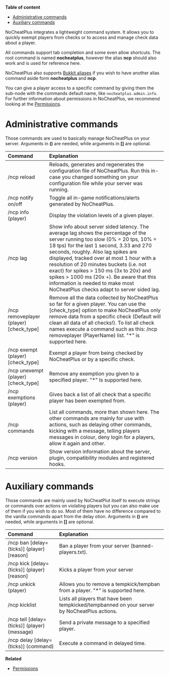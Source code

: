 **Table of content**
* [Administrative commands](Commands#administrative-commands)
* [Auxiliary commands](Commands#auxiliary-commands)

NoCheatPlus integrates a lightweight command system. It allows you to quickly exempt players from checks or to access and manage check data about a player. 

All commands support tab completion and some even allow shortcuts. The root command is named **nocheatplus**, however the alias **ncp** should also work and is used for reference here.

NoCheatPlus also supports [Bukkit aliases](http://wiki.bukkit.org/Bukkit.yml#aliases) if you wish to have another alias command aside form **nocheatplus** and **ncp**.

You can give a player access to a specific command by giving them the sub-node with the commands default name, like `nocheatplus.admin.info`.
For further information about permissions in NoCheatPlus, we recommend looking at the [Permissions](https://github.com/MyPictures/NoCheatPlus/wiki/Permissions#commands).

# Administrative commands
Those commands are used to basically manage NoCheatPlus on your server. Arguments in **()** are needed, while arguments in **[]** are optional.

| Command                 | Explanation |
| :---------------------- | :---------- |
|/ncp reload| Reloads, generates and regenerates the configuration file of NoCheatPlus. Run this in-case you changed something on your configuration file while your server was running.|
|/ncp notify on/off| Toggle all in-game notifications/alerts generated by NoCheatPlus.|
|/ncp info (player)| Display the violation levels of a given player.|
|/ncp lag| Show info about server sided latency. The average lag shows the percentage of the server running too slow (0% = 20 tps, 10% = 18 tps) for the last 1 second, 3.33 and 270 seconds, roughly. Also lag spikes are displayed, tracked over at most 1 hour with a resolution of 20 minutes buckets (i.e. not exact) for spikes > 150 ms (3x to 20x) and spikes > 1000 ms (20x +). Be aware that this information is needed to make most NoCheatPlus checks adapt to server sided lag.|
|/ncp removeplayer (player) [check_type]| Remove all the data collected by NoCheatPlus so far for a given player. You can use the [check_type] option to make NoCheatPlus only remove data from a specific check (Default will clean all data of all checks!). To list all check names execute a command such as this: /ncp removeplayer (PlayerName) list. "*" is supported here.
|/ncp exempt (player) [check_type]| Exempt a player from being checked by NoCheatPlus or by a specific check.|
|/ncp unexempt (player) [check_type]| Remove any exemption you given to a specified player. "*" Is supported here.|
|/ncp exemptions (player)| Gives back a list of all check that a specific player has been exempted from.|
|/ncp commands| List all commands, more than shown here. The other commands are mainly for use with actions, such as delaying other commands, kicking with a message, telling players messages in colour, deny login for a players, allow it again and other.|
|/ncp version| Show version information about the server, plugin, compatibility modules and registered hooks.|

# Auxiliary commands
Those commands are mainly used by NoCheatPlut itself to execute strings or commands over actions on violating players but you can also make use of them if you wish to do so. Most of them have no difference compared to the vanilla commands apart from the delay otion.
Arguments in **()** are needed, while arguments in **[]** are optional.

| Command                 | Explanation |
| :---------------------- | :---------- |
|/ncp ban \[delay=(ticks)] (player) [reason]|Ban a player from your server (banned-players.txt).|
|/ncp kick \[delay=(ticks)] (player) [reason]|Kicks a player from your server|
|/ncp unkick (player)|Allows you to remove a tempkick/tempban from a player. "*" is supported here.|
|/ncp kicklist|Lists all players that have been tempkicked/tempbanned on your server by NoCheatPlus actions.|
|/ncp tell \[delay=(ticks)] (player) (message)|Send a private message to a specified player.|
|/ncp delay \[delay=(ticks)] (command)|Execute a command in delayed time.|

**Related**
* [Permissions](Permissions)
